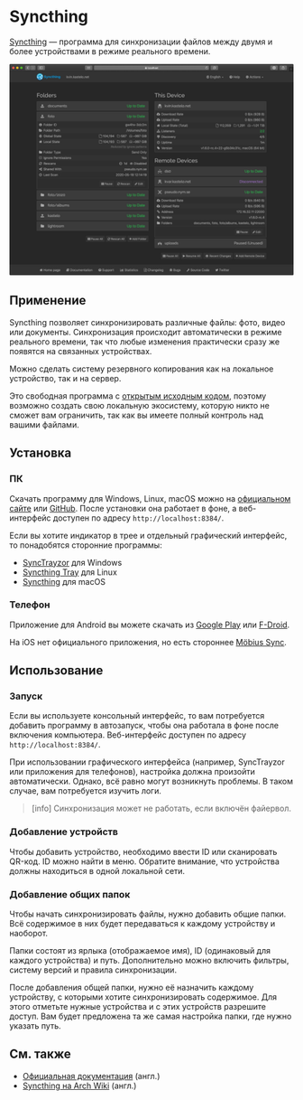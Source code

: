 # Syncthing

[Syncthing](https://syncthing.net) — программа для синхронизации файлов между
двумя и более устройствами в режиме реального времени.

![Скриншот веб-интерфейса Syncthing](/media/syncthing.jpg)

## Применение

Syncthing позволяет синхронизировать различные файлы: фото, видео или
документы. Синхронизация происходит автоматически в режиме реального времени,
так что любые изменения практически сразу же появятся на связанных устройствах.

Можно сделать систему резервного копирования как на локальное устройство, так
и на сервер.

Это свободная программа с [открытым исходным
кодом](https://github.com/syncthing/syncthing), поэтому возможно создать свою
локальную экосистему, которую никто не сможет вам ограничить, так как вы имеете
полный контроль над вашими файлами.

## Установка

### ПК

Скачать программу для Windows, Linux, macOS можно на
[официальном сайте](https://syncthing.net/downloads) или
[GitHub](https://github.com/syncthing/syncthing/releases). После установки
она работает в фоне, а веб-интерфейс доступен по адресу
`http://localhost:8384/`.

Если вы хотите индикатор в трее и отдельный графический интерфейс, то
понадобятся сторонние программы:

- [SyncTrayzor](https://github.com/canton7/SyncTrayzor/releases) для Windows
- [Syncthing Tray](https://github.com/Martchus/syncthingtray/releases) для Linux
- [Syncthing](https://github.com/syncthing/syncthing-macos/releases) для macOS

### Телефон

Приложение для Android вы можете скачать из
[Google Play](https://play.google.com/store/apps/details?id=com.nutomic.syncthingandroid)
или [F-Droid](https://f-droid.org/packages/com.nutomic.syncthingandroid).

На iOS нет официального приложения, но есть стороннее
[Möbius Sync](https://apps.apple.com/us/app/mobiussync/id1539203216).

## Использование

### Запуск

Если вы используете консольный интерфейс, то вам потребуется добавить программу
в автозапуск, чтобы она работала в фоне после включения компьютера.
Веб-интерфейс доступен по адресу `http://localhost:8384/`.

При использовании графического интерфейса (например, SyncTrayzor или приложения
для телефонов), настройка должна произойти автоматически. Однако, всё равно
могут возникнуть проблемы. В таком случае, вам потребуется изучить логи.

> [info] Синхронизация может не работать, если включён файервол.

### Добавление устройств

Чтобы добавить устройство, необходимо ввести ID или сканировать QR-код. ID
можно найти в меню. Обратите внимание, что устройства должны находиться в одной
локальной сети.

### Добавление общих папок

Чтобы начать синхронизировать файлы, нужно добавить общие папки. Всё содержимое
в них будет передаваться к каждому устройству и наоборот.

Папки состоят из ярлыка (отображаемое имя), ID (одинаковый для каждого
устройства) и путь. Дополнительно можно включить фильтры, систему версий и
правила синхронизации.

После добавления общей папки, нужно её назначить каждому устройству, с которыми
хотите синхронизировать содержимое. Для этого отметьте нужные устройства и с
этих устройств разрешите доступ. Вам будет предложена та же самая настройка
папки, где нужно указать путь.

## См. также

- [Официальная документация](https://docs.syncthing.net/intro/getting-started.html)
(англ.)
- [Syncthing на Arch Wiki](https://wiki.archlinux.org/title/Syncthing) (англ.)

